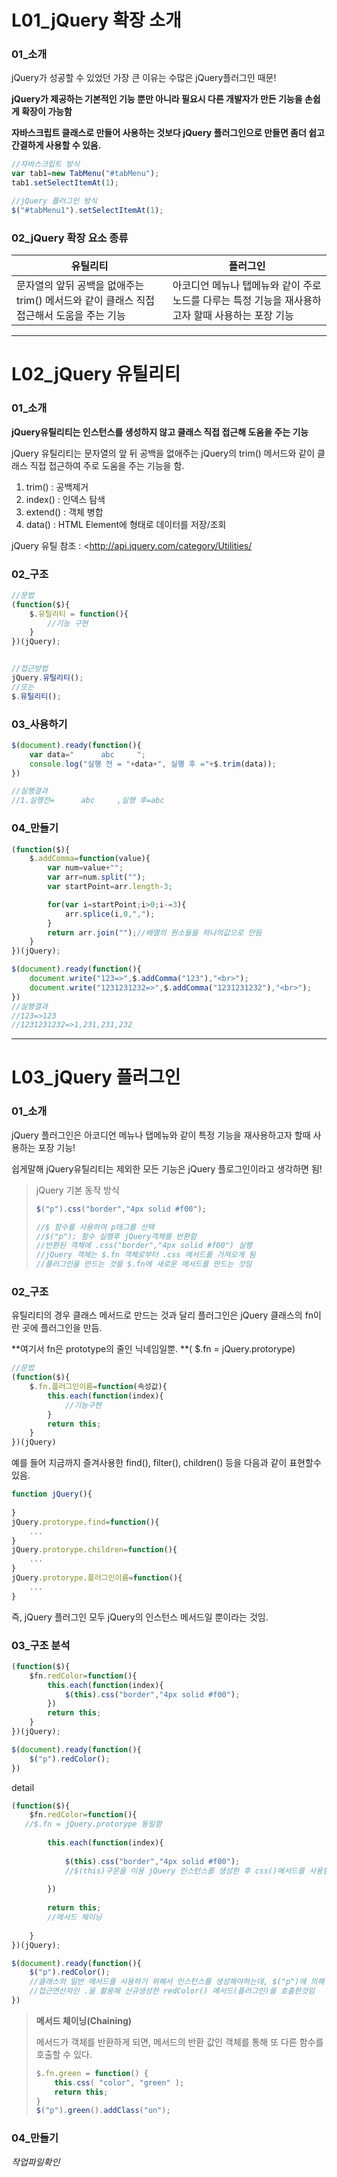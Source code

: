 # L01_jQuery 확장 소개



### 01_소개

jQuery가 성공할 수 있었던 가장 큰 이유는 수많은 jQuery플러그인 때문!

**jQuery가 제공하는 기본적인 기능 뿐만 아니라 필요시 다른 개발자가 만든 기능을 손쉽게 확장이 가능함**

**자바스크립트 클래스로 만들어 사용하는 것보다 jQuery 플러그인으로 만들면 좀더 쉽고 간결하게 사용할 수 있음.**

```javascript
//자바스크립트 방식
var tab1=new TabMenu("#tabMenu");
tab1.setSelectItemAt(1);

//jQuery 플러그인 방식
$("#tabMenu1").setSelectItemAt(1);
```



### 02_jQuery 확장 요소 종류

| 유틸리티                                                     | 플러그인                                                     |
| ------------------------------------------------------------ | ------------------------------------------------------------ |
| 문자열의 앞뒤 공백을 없애주는 trim() 메서드와 같이 클래스 직접 접근해서 도움을 주는 기능 | 아코디언 메뉴나 탭메뉴와 같이 주로 노드를 다루는 특정 기능을 재사용하고자 할때 사용하는 포장 기능 |





------





# L02_jQuery 유틸리티



### 01_소개

**jQuery유틸리티는 인스턴스를 생성하지 않고 클래스 직접 접근해 도움을 주는 기능**

jQuery 유틸리티는 문자열의 앞 뒤 공백을 없애주는 jQuery의 trim() 메서드와 같이 
클래스 직접 접근하여 주로 도움을 주는 기능을 함.

1. trim() : 공백제거
2. index() : 인덱스 탐색
3. extend() : 객체 병합
4. data() : HTML Element에 <key : value> 형태로 데이터를 저장/조회

jQuery 유틸 참조 : <http://api.jquery.com/category/Utilities/



### 02_구조

```javascript
//문법
(function($){
    $.유틸리티 = function(){
        //기능 구현
    }
})(jQuery);


//접근방법
jQuery.유틸리티();
//또는
$.유틸리티();
```



### 03_사용하기

```javascript
$(document).ready(function(){
    var data="      abc     ";
    console.log("실행 전 = "+data+", 실행 후 ="+$.trim(data));
})

//실행결과
//1.실행전=      abc     ,실행 후=abc
```



### 04_만들기

```javascript
(function($){
    $.addComma=function(value){
        var num=value+"";
        var arr=num.split("");
        var startPoint=arr.length-3;

        for(var i=startPoint;i>0;i-=3){
            arr.splice(i,0,",");
        }
        return arr.join("");//배열의 원소들을 하나의값으로 만듬
    }
})(jQuery);

$(document).ready(function(){
    document.write("123=>",$.addComma("123"),"<br>");
    document.write("1231231232=>",$.addComma("1231231232"),"<br>");
})
//실행결과
//123=>123
//1231231232=>1,231,231,232
```



------





# L03_jQuery 플러그인



### 01_소개

jQuery 플러그인은 아코디언 메뉴나 탭메뉴와 같이 특정 기능을 재사용하고자 할때 사용하는 포장 기능!

쉽게말해 jQuery유틸리티는 제외한 모든 기능은 jQuery 플로그인이라고 생각하면 됨!



> jQuery 기본 동작 방식
>
> ```javascript
> $("p").css("border","4px solid #f00");
>
> //$ 함수를 사용하여 p태그를 선택
> //$("p"); 함수 실행후 jQuery객체를 반환함
> //반환된 객체에 .css("border","4px solid #f00") 실행
> //jQuery 객체는 $.fn 객체로부터 .css 메서드를 가져오게 됨
> //플러그인을 만드는 것을 $.fn에 새로운 메서드를 만드는 것임
> ```



### 02_구조

유틸리티의 경우 클래스 메서드로 만드는 것과 달리 플러그인은 jQuery 클래스의 fn이란 곳에 플러그인을 만듬.

**여기서 fn은 prototype의 줄인 닉네임일뿐. **( $.fn = jQuery.protorype)

```javascript
//문법
(function($){
    $.fn.플러그인이름=function(속성값){
        this.each(function(index){
            //기능구현
        }
        return this;
    }
})(jQuery)
```

예를 들어 지금까지 즐겨사용한 find(), filter(), children() 등을 다음과 같이 표현할수 있음.

```javascript
function jQuery(){
    
}
jQuery.protorype.find=function(){
    ...
}
jQuery.protorype.children=function(){
    ...
}
jQuery.protorype.플러그인이름=function(){
    ...
}
```

즉,  jQuery 플러그인 모두 jQuery의 인스턴스 메서드일 뿐이라는 것임. 



### 03_구조 분석

```javascript
(function($){
    $fn.redColor=function(){
        this.each(function(index){
            $(this).css("border","4px solid #f00");
        })
        return this;
    }
})(jQuery);

$(document).ready(function(){
    $("p").redColor();
})
```

detail

```javascript
(function($){
    $fn.redColor=function(){
   //$.fn = jQuery.protorype 동일함
        
        this.each(function(index){
            
            $(this).css("border","4px solid #f00");
            //$(this)구문을 이용 jQuery 인스턴스를 생성한 후 css()메서드를 사용함.
            
        })
        
        return this;
        //메서드 체이닝
        
    }
})(jQuery);

$(document).ready(function(){
    $("p").redColor();
    //클래스의 일반 메서드를 사용하기 위해서 인스턴스를 생성해야하는데, $("p")에 의해 생섬됨
    //접근연산자인 .을 활용해 신규생성한 redColor() 메서드(플러그인)를 호출한것임
})
```

> **메서드 체이닝(Chaining)** 
>
> 메서드가 객체를 반환하게 되면, 메서드의 반환 값인 객체를 통해 또 다른 함수를 호출할 수 있다.
>
> ```javascript
> $.fn.green = function() {
>     this.css( "color", "green" ); 
>     return this; 
> } 
> $("p").green().addClass("on");
> ```







### 04_만들기

*작업파일확인*